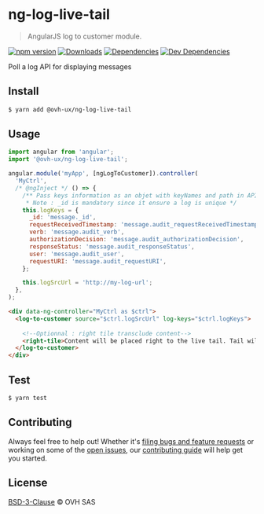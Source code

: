 # ng-log-live-tail

> AngularJS log to customer module.

[![npm version](https://badgen.net/npm/v/@ovh-ux/ng-log-live-tail)](https://www.npmjs.com/package/@ovh-ux/ng-log-live-tail) [![Downloads](https://badgen.net/npm/dt/@ovh-ux/ng-log-live-tail)](https://npmjs.com/package/@ovh-ux/ng-log-live-tail) [![Dependencies](https://badgen.net/david/dep/ovh/manager/packages/components/ng-log-live-tail)](https://npmjs.com/package/@ovh-ux/ng-log-live-tail?activeTab=dependencies) [![Dev Dependencies](https://badgen.net/david/dev/ovh/manager/packages/components/ng-log-live-tail)](https://npmjs.com/package/@ovh-ux/ng-tail-logs?activeTab=dependencies)

Poll a log API for displaying messages

## Install

```sh
$ yarn add @ovh-ux/ng-log-live-tail
```

## Usage

```js
import angular from 'angular';
import '@ovh-ux/ng-log-live-tail';

angular.module('myApp', [ngLogToCustomer]).controller(
  'MyCtrl',
  /* @ngInject */ () => {
    /** Pass keys information as an objet with keyNames and path in API returned data
     * Note : _id is mandatory since it ensure a log is unique */
    this.logKeys = {
      _id: 'message._id',
      requestReceivedTimestamp: 'message.audit_requestReceivedTimestamp_date',
      verb: 'message.audit_verb',
      authorizationDecision: 'message.audit_authorizationDecision',
      responseStatus: 'message.audit_responseStatus',
      user: 'message.audit_user',
      requestURI: 'message.audit_requestURI',
    };

    this.logSrcUrl = 'http://my-log-url';
  },
);
```

```html
<div data-ng-controller="MyCtrl as $ctrl">
  <log-to-customer source="$ctrl.logSrcUrl" log-keys="$ctrl.logKeys">
    
    <!--Optionnal : right tile transclude content-->
    <right-tile>Content will be placed right to the live tail. Tail will be fullscreen if no content is passed.</right-tile>
  </log-to-customer>
</div>
```

## Test

```sh
$ yarn test
```

## Contributing

Always feel free to help out! Whether it's [filing bugs and feature requests](https://github.com/ovh/manager/issues/new) or working on some of the [open issues](https://github.com/ovh/manager/issues), our [contributing guide](https://github.com/ovh/manager/blob/master/CONTRIBUTING.md) will help get you started.

## License

[BSD-3-Clause](LICENSE) © OVH SAS
